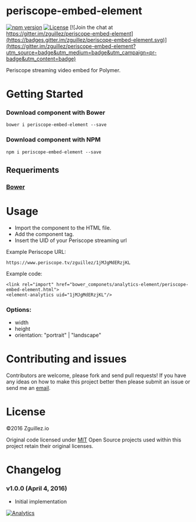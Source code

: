 # periscope-embed-element

[![npm version](https://badge.fury.io/js/periscope-embed-element.svg)](https://badge.fury.io/js/periscope-embed-element)
[![License](http://img.shields.io/:license-mit-blue.svg)](http://doge.mit-license.org)
[![Join the chat at https://gitter.im/zguillez/periscope-embed-element](https://badges.gitter.im/zguillez/periscope-embed-element.svg)](https://gitter.im/zguillez/periscope-embed-element?utm_source=badge&utm_medium=badge&utm_campaign=pr-badge&utm_content=badge)

Periscope streaming video embed for Polymer.

# Getting Started

### Download component with Bower

	bower i periscope-embed-element --save
	
### Download component with NPM

	npm i periscope-embed-element --save

## Requeriments

### [Bower](http://bower.io//)

# Usage

- Import the component to the HTML file.
- Add the component tag.
- Insert the UID of your Periscope streaming url

Example Periscope URL:

	https://www.periscope.tv/zguillez/1jMJgMdERzjKL

Example code: 
	
	<link rel="import" href="bower_componets/analytics-element/periscope-embed-element.html">
	<element-analytics uid="1jMJgMdERzjKL"/>
		
### Options: 
	
- width
- height
- orientation: "portrait" | "landscape"


# Contributing and issues

Contributors are welcome, please fork and send pull requests! If you have any ideas on how to make this project better then please submit an issue or send me an [email](mailto:mail@zguillez.io).

# License

©2016 Zguillez.io

Original code licensed under [MIT](https://en.wikipedia.org/wiki/MIT_License) Open Source projects used within this project retain their original licenses.

# Changelog

### v1.0.0 (April 4, 2016) 
* Initial implementation

[![Analytics](https://ga-beacon.appspot.com/UA-1125217-30/zguillez/analytics-element?pixel)](https://github.com/igrigorik/ga-beacon)
